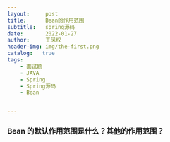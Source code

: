 ```yaml
---
layout:     post
title:      Bean的作用范围
subtitle:   spring源码
date:       2022-01-27
author:     王凤权
header-img: img/the-first.png
catalog:   true
tags:
    - 面试题
    - JAVA 
    - Spring
    - Spring源码
    - Bean


---
```


### Bean 的默认作用范围是什么？其他的作用范围？ 


